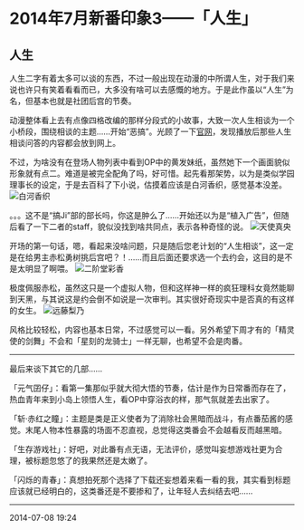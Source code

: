 # 2014年7月新番印象3——「人生」

## 人生

人生二字有着太多可以谈的东西，不过一般出现在动漫的中所谓人生，对于我们来说也许只有笑着看看而已，大多没有啥可以去感慨的地方。于是此作虽以“人生”为名，但基本也就是社团后宫的节奏。

动漫整体看上去有点像四格改编的那样分段式的小故事，大致一次人生相谈为一个小桥段，围绕相谈的主题……开始“恶搞”。光顾了一下[官网][01]，发现播放后那些人生相谈问答的内容都会放到网上。

不过，为啥没有在登场人物列表中看到OP中的黄发妹纸，虽然她下一个画面貌似形象就有点二。难道是被完全配角了吗，好可惜。起先看那架势，以为是类似学园理事长的设定，于是去百科了下小说，估摸着应该是白河香织，感觉基本没差。
![白河香织][02]

。。。这不是“搞Ji”部的部长吗，你这是肿么了……开始还以为是“植入广告”，但随后看了一下二者的staff，貌似没找到啥共同点，表示各种奇怪的说。
![天使真央][03]

开场的第一句话，嗯，看起来没啥问题，只是随后您老计划的“人生相谈”，这一定是在给男主赤松勇树挑后宫吧？！……而且后面还要求选一个去约会，这目的是不是太明显了啊喂。
![二阶堂彩香][04]

极度佩服赤松，虽然这只是一个虚拟人物，但和这样神一样的疯狂理科女竟然能聊到天黑，与其说这是约会倒不如说是一次审判。其实很好奇现实中是否真的有这样的女生。
![远藤梨乃][05]

风格比较轻松，内容也基本日常，不过感觉可以一看。另外希望下周才有的「精灵使的剑舞」不会和「星刻的龙骑士」一样无聊，也希望不会是肉番。

----------

最后来谈下其它的几部……

「元气囝仔」：看第一集那似乎就大彻大悟的节奏，估计是作为日常番而存在了，热血青年来到小岛上领悟人生，看OP中穿浴衣的样，那气氛就差去出家了。

「斩·赤红之瞳」：主题是类是正义使者为了消除社会黑暗而战斗，有点番茄酱的感觉。末尾人物本性暴露的场面不忍直视，总觉得这类番会不会越看反而越黑暗。

「生存游戏社」：好吧，对此番有点无语，无法评价，感觉叫妄想游戏社更为合理，被标题忽悠了的我果然还是太嫩了。

「闪烁的青春」：真想拍死那个选择了下载还妄想着来看一看的我，其实看到标题应该就已经明白的，这类番还是不要掺和了，让年轻人去纠结去吧……

  [01]: http://www.vap.co.jp/jinsei/index.html
  [02]: http://tennsinn.github.io/img/blog/01/29-01.jpg
  [03]: http://tennsinn.github.io/img/blog/01/29-02.jpg
  [04]: http://tennsinn.github.io/img/blog/01/29-03.jpg
  [05]: http://tennsinn.github.io/img/blog/01/29-04.jpg

----------

2014-07-08 19:24